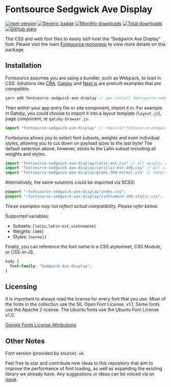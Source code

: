 # Fontsource Sedgwick Ave Display

[![npm version](https://badge.fury.io/js/fontsource-sedgwick-ave-display.svg)](https://www.npmjs.com/package/fontsource-sedgwick-ave-display) [![Generic badge](https://img.shields.io/badge/fontsource-passing-brightgreen)](https://github.com/DecliningLotus/fontsource) [![Monthly downloads](https://badgen.net/npm/dm/fontsource-sedgwick-ave-display)](https://github.com/DecliningLotus/fontsource) [![Total downloads](https://badgen.net/npm/dt/fontsource-sedgwick-ave-display)](https://github.com/DecliningLotus/fontsource) [![GitHub stars](https://img.shields.io/github/stars/DecliningLotus/fontsource.svg?style=social&label=Star)](https://GitHub.com/DecliningLotus/fontsource/stargazers/)

The CSS and web font files to easily self-host the “Sedgwick Ave Display” font. Please visit the main [Fontsource monorepo](https://github.com/DecliningLotus/fontsource) to view more details on this package.

## Installation

Fontsource assumes you are using a bundler, such as Webpack, to load in CSS. Solutions like [CRA](https://create-react-app.dev/), [Gatsby](https://www.gatsbyjs.org/) and [Next.js](https://nextjs.org/) are prebuilt examples that are compatible.

```javascript
yarn add fontsource-sedgwick-ave-display // npm install fontsource-sedgwick-ave-display
```

Then within your app entry file or site component, import it in. For example in Gatsby, you could choose to import it into a layout template (`layout.js`), page component, or `gatsby-browser.js`.

```javascript
import "fontsource-sedgwick-ave-display" // require("fontsource-sedgwick-ave-display")
```

Fontsource allows you to select font subsets, weights and even individual styles, allowing you to cut down on payload sizes to the last byte! The default selection above, however, sticks to the Latin subset including all weights and styles.

```javascript
import "fontsource-sedgwick-ave-display/latin-ext.css" // All weights and styles included.
import "fontsource-sedgwick-ave-display/cyrillic-ext-400.css" // All styles included.
import "fontsource-sedgwick-ave-display/greek-700-normal.css" // Select either normal or italic.
```

Alternatively, the same solutions could be imported via SCSS!

```scss
@import "~fontsource-sedgwick-ave-display/index.css";
@import "~fontsource-sedgwick-ave-display/vietnamese-300-italic.css";
```

_These examples may not reflect actual compatibility. Please refer below._

Supported variables:

- Subsets: `[latin,latin-ext,vietnamese]`
- Weights: `[400]`
- Styles: `[normal]`

Finally, you can reference the font name in a CSS stylesheet, CSS Module, or CSS-in-JS.

```css
body {
  font-family: "Sedgwick Ave Display";
}
```

## Licensing

It is important to always read the license for every font that you use.
Most of the fonts in the collection use the SIL Open Font License, v1.1. Some fonts use the Apache 2 license. The Ubuntu fonts use the Ubuntu Font License v1.0.

[Google Fonts License Attributions](https://fonts.google.com/attribution)

## Other Notes

Font version (provided by source): `v6`.

Feel free to star and contribute new ideas to this repository that aim to improve the performance of font loading, as well as expanding the existing library we already have. Any suggestions or ideas can be voiced via an [issue](https://github.com/DecliningLotus/fontsource/issues).
